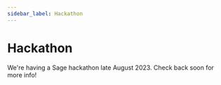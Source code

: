 ```yaml
---
sidebar_label: Hackathon
---
```


# Hackathon

We're having a Sage hackathon late August 2023. Check back soon for more info!
